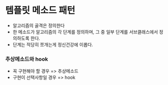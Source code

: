 # 템플릿 메소드 패턴

- 알고리즘의 골격은 정의한다
- 한 메소드가 알고리즘의 각 단계를 정의하며, 그 중 일부 단계를 서브클래스에서 정의하도록 한다.
- 단계는 적당히 쪼개는게 정신건강에 이롭다.

### 추상메소드와 hook
- 꼭 구현해야 할 경우 => 추상메소드
- 구현이 선택사항일 경우 => hook